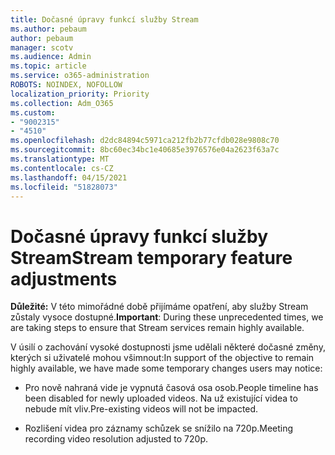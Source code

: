 ```yaml
---
title: Dočasné úpravy funkcí služby Stream
ms.author: pebaum
author: pebaum
manager: scotv
ms.audience: Admin
ms.topic: article
ms.service: o365-administration
ROBOTS: NOINDEX, NOFOLLOW
localization_priority: Priority
ms.collection: Adm_O365
ms.custom:
- "9002315"
- "4510"
ms.openlocfilehash: d2dc84894c5971ca212fb2b77cfdb028e9808c70
ms.sourcegitcommit: 8bc60ec34bc1e40685e3976576e04a2623f63a7c
ms.translationtype: MT
ms.contentlocale: cs-CZ
ms.lasthandoff: 04/15/2021
ms.locfileid: "51828073"
---
```

# <a name="stream-temporary-feature-adjustments"></a><span data-ttu-id="a5c57-102">Dočasné úpravy funkcí služby Stream</span><span class="sxs-lookup"><span data-stu-id="a5c57-102">Stream temporary feature adjustments</span></span>

<span data-ttu-id="a5c57-103">**Důležité:** V této mimořádné době přijímáme opatření, aby služby Stream zůstaly vysoce dostupné.</span><span class="sxs-lookup"><span data-stu-id="a5c57-103">**Important**: During these unprecedented times, we are taking steps to ensure that Stream services remain highly available.</span></span>

<span data-ttu-id="a5c57-104">V úsilí o zachování vysoké dostupnosti jsme udělali některé dočasné změny, kterých si uživatelé mohou všimnout:</span><span class="sxs-lookup"><span data-stu-id="a5c57-104">In support of the objective to remain highly available, we have made some temporary changes users may notice:</span></span> 

- <span data-ttu-id="a5c57-105">Pro nově nahraná vide je vypnutá časová osa osob.</span><span class="sxs-lookup"><span data-stu-id="a5c57-105">People timeline has been disabled for newly uploaded videos.</span></span> <span data-ttu-id="a5c57-106">Na už existující videa to nebude mít vliv.</span><span class="sxs-lookup"><span data-stu-id="a5c57-106">Pre-existing videos will not be impacted.</span></span>

- <span data-ttu-id="a5c57-107">Rozlišení videa pro záznamy schůzek se snížilo na 720p.</span><span class="sxs-lookup"><span data-stu-id="a5c57-107">Meeting recording video resolution adjusted to 720p.</span></span>
